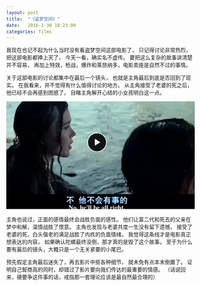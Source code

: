 ```yaml
---
layout: post
title:  "《盗梦空间》"
date:   2016-1-30 18:23:00
categories: films
---
```


我现在也记不起为什么当时没有看盗梦空间这部电影了，
只记得讨论非常热烈，把这部电影都捧上天了，
今天一看，确实名不虚传。
要把这么复杂的故事讲清楚并不容易，
再加上特效，枪战，爆炸和莱昂纳多，电影卖座是自然不过的事情。

关于这部电影的讨论都集中在最后一个镜头，
也就是主角最后到底是否回到了现实。
在我看来，并不觉得有什么值得讨论的地方。
从主角接受了老婆的死之后，他已经不会再感到困惑了。
目睹主角解开心结的小女孩明白这一点。

![screenshot](images/Inception.jpg)

主角也说过，正面的感情最终会战胜负面的感性。
他们让富二代和死去的父亲在梦中和解，温情战胜了恨意。
主角也发现与老婆共度一生没有留下遗憾，
接受了老婆的死，白头偕老的满足战胜了内疚的负面情绪。
我觉得这条线才是电影真正想表达的内容，
如果确认陀螺最终没倒，那才真的是毁了这个故事。
至于为什么要有最后的镜头，大概只是一个无关紧要的小尾巴。

预先假定主角最后迷失了，再去影片中抠各种细节，
就未免有点本末倒置了。
证明自己智商高的同时，却错过了影片要向我们传达的最重要的情感。
（话说回来，硬要争这件事的话，戒指那一套理论应该是最自然最合理的）
